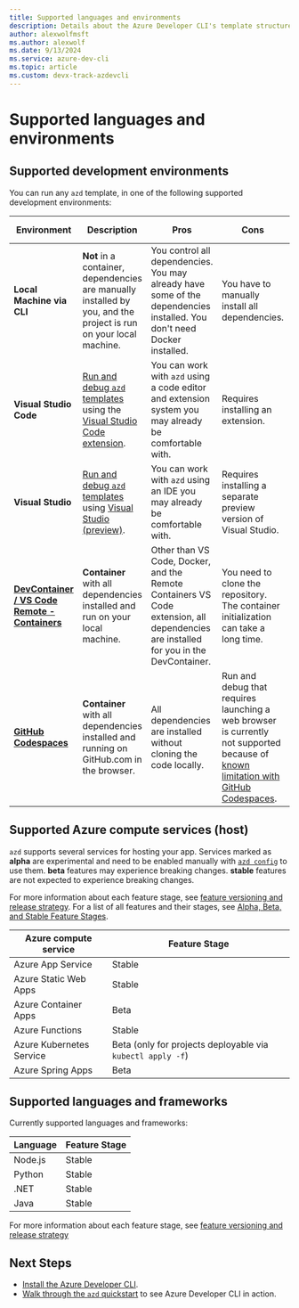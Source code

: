 ```yaml
---
title: Supported languages and environments
description: Details about the Azure Developer CLI's template structure and supported development environments, hosts, and programming languages.
author: alexwolfmsft
ms.author: alexwolf
ms.date: 9/13/2024
ms.service: azure-dev-cli
ms.topic: article
ms.custom: devx-track-azdevcli
---
```


# Supported languages and environments

## Supported development environments

You can run any `azd` template, in one of the following supported development environments:

|Environment|Description|Pros|Cons|Feature Stage|
|---|---|---|---|---|
|**Local Machine via CLI**|**Not** in a container, dependencies are manually installed by you, and the project is run on your local machine.|You control all dependencies. You may already have some of the dependencies installed. You don't need Docker installed.|You have to manually install all dependencies.|Stable|
|**Visual Studio Code**| [Run and debug `azd` templates](/azure/developer/azure-developer-cli/debug?pivots=ide-vs-code) using the [Visual Studio Code extension](https://marketplace.visualstudio.com/items?itemName=ms-azuretools.azure-dev). | You can work with `azd` using a code editor and extension system you may already be comfortable with. | Requires installing an extension. |Beta|
|**Visual Studio**| [Run and debug `azd` templates](/azure/developer/azure-developer-cli/debug?pivots=ide-vs) using [Visual Studio (preview)](https://visualstudio.microsoft.com/vs/preview/).  | You can work with `azd` using an IDE you may already be comfortable with. | Requires installing a separate preview version of Visual Studio. |Alpha|
|**[DevContainer / VS Code Remote - Containers](https://code.visualstudio.com/docs/remote/containers)**|**Container** with all dependencies installed and run on your local machine.|Other than VS Code, Docker, and the Remote Containers VS Code extension, all dependencies are installed for you in the DevContainer.| You need to clone the repository. The container initialization can take a long time.|Beta|
|**[GitHub Codespaces](https://github.com/features/codespaces)** |**Container** with all dependencies installed and running on GitHub.com in the browser.|All dependencies are installed without cloning the code locally.| Run and debug that requires launching a web browser is currently not supported because of [known limitation with GitHub Codespaces](https://code.visualstudio.com/docs/remote/codespaces#_known-limitations-and-adaptations). |Beta|

## Supported Azure compute services (host)

`azd` supports several services for hosting your app. Services marked as **alpha** are experimental and need to be enabled manually with [`azd config`](./reference.md#azd-config) to use them. **beta** features may experience breaking changes. **stable** features are not expected to experience breaking changes.

For more information about each feature stage, see [feature versioning and release strategy](./feature-versioning.md). For a list of all features and their stages, see [Alpha, Beta, and Stable Feature Stages](https://github.com/Azure/azure-dev/blob/main/cli/azd/docs/feature-stages.md).

| Azure compute service    | Feature Stage  |
| ------------------------ | -------------- |
| Azure App Service        | Stable         |
| Azure Static Web Apps    | Stable         |
| Azure Container Apps     | Beta           |
| Azure Functions          | Stable         |
| Azure Kubernetes Service | Beta (only for projects deployable via `kubectl apply -f`)    |
| Azure Spring Apps        | Beta           |

## Supported languages and frameworks

Currently supported languages and frameworks:

| Language | Feature Stage |
| -------- | -----------   |
| Node.js  | Stable        |
| Python   | Stable        |
| .NET     | Stable        |
| Java     | Stable        |

For more information about each feature stage, see [feature versioning and release strategy](./feature-versioning.md)

## Next Steps
- [Install the Azure Developer CLI](./install-azd.md).
- [Walk through the `azd` quickstart](./get-started.md) to see Azure Developer CLI in action.
